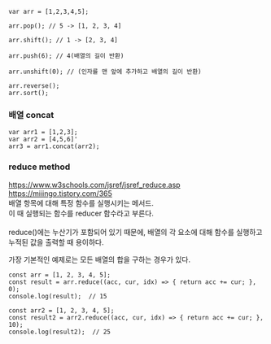 

```
var arr = [1,2,3,4,5];
```

```
arr.pop(); // 5 -> [1, 2, 3, 4]
```
```
arr.shift(); // 1 -> [2, 3, 4]
```
```
arr.push(6); // 4(배열의 길이 반환)
```
```
arr.unshift(0); // (인자를 맨 앞에 추가하고 배열의 길이 반환)
```
```
arr.reverse();
arr.sort();
```
### 배열 concat
```
var arr1 = [1,2,3];
var arr2 = [4,5,6]'
arr3 = arr1.concat(arr2);
```

### reduce method  
https://www.w3schools.com/jsref/jsref_reduce.asp  
https://miiingo.tistory.com/365  
배열 항목에 대해 특정 함수를 실행시키는 메서드.   
이 때 실행되는 함수를 reducer 함수라고 부른다.  
&nbsp;  
reduce()에는 누산기가 포함되어 있기 때문에, 배열의 각 요소에 대해 함수를 실행하고 누적된 값을 출력할 때 용이하다.  
  
가장 기본적인 예제로는 모든 배열의 합을 구하는 경우가 있다.  
```
const arr = [1, 2, 3, 4, 5];
const result = arr.reduce((acc, cur, idx) => { return acc += cur; }, 0);
console.log(result);  // 15

const arr2 = [1, 2, 3, 4, 5];
const result2 = arr2.reduce((acc, cur, idx) => { return acc += cur; }, 10);
console.log(result2);  // 25
```
